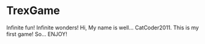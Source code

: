 # TrexGame
Infinite fun! Infinite wonders! Hi, My name is well... CatCoder2011. This is my first game! So... ENJOY! 
